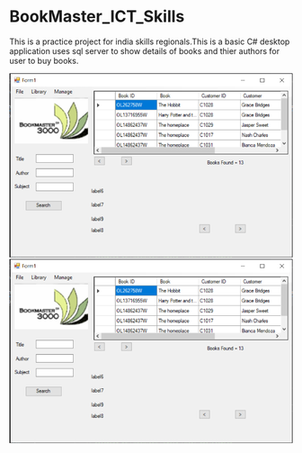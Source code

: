 # BookMaster_ICT_Skills
This is a practice project for india skills regionals.This is a basic C# desktop application uses sql server to show details of books and thier authors for user to buy books.

<img src="https://github.com/asknishant/BookMaster_ICT_Skills/blob/master/ss1.PNG" alt="Italian Trulli">

<img src="https://github.com/asknishant/BookMaster_ICT_Skills/blob/master/ss1.PNG" alt="Italian Trulli">
